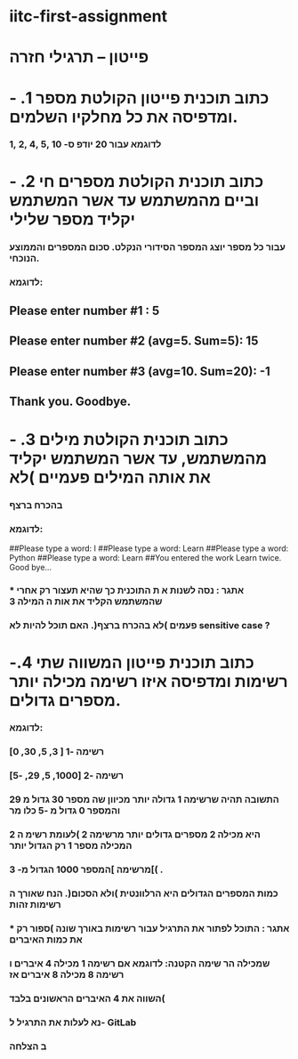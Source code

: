 # iitc-first-assignment
# פייטון – תרגילי חזרה
# - .1 כתוב תוכנית פייטון הקולטת מספר ומדפיסה את כל מחלקיו השלמים.
### לדוגמא עבור 20 יודפ ס- 10 ,5 ,4 ,2 ,1
# - .2 כתוב תוכנית הקולטת מספרים חי וביים מהמשתמש עד אשר המשתמש יקליד מספר שלילי
### עבור כל מספר יוצג המספר הסידורי הנקלט. סכום המספרים והממוצע הנוכחי.
### לדוגמא:
## Please enter number #1 : 5
## Please enter number #2 (avg=5. Sum=5): 15
## Please enter number #3 (avg=10. Sum=20): -1
## Thank you. Goodbye.
# - .3 כתוב תוכנית הקולטת מילים מהמשתמש, עד אשר המשתמש יקליד את אותה המילים פעמיים )לא
### בהכרח ברצף
### לדוגמא:
##Please type a word: I
##Please type a word: Learn
##Please type a word: Python
##Please type a word: Learn
##You entered the work Learn twice. Good bye…
### * אתגר : נסה לשנות א ת התוכנית כך שהיא תעצור רק אחרי שהמשתמש הקליד את אות ה המילה 3
### פעמים )לא בהכרח ברצף(. האם תוכל להיות לא sensitive case ? 
# -.4 כתוב תוכנית פייטון המשווה שתי רשימות ומדפיסה איזו רשימה מכילה יותר מספרים גדולים.
### לדוגמא:
### רשימה -1 [ 3, 5, 30, 0]
### רשימה -2 [1000, 5, 29, -5]
### התשובה תהיה שרשימה 1 גדולה יותר מכיוון שה מספר 30 גדול מ 29 והמספר 0 גדול מ -5 כלו מר
### היא מכילה 2 מספרים גדולים יותר מרשימה 2 )לעומת רשימ ה 2 המכילה מספר 1 רק הגדול יותר
### מרשימה ]המספר 1000 הגדול מ- 3[( .
### כמות המספרים הגדולים היא הרלוונטית )ולא הסכום(. הנח שאורך ה רשימות זהות
### * אתגר : התוכל לפתור את התרגיל עבור רשימות באורך שונה )ספור רק את כמות האיברים
### שמכילה הר שימה הקטנה: לדוגמא אם רשימה 1 מכילה 4 איברים ו רשימה 8 מכילה 8 איברים אז
### השווה את 4 האיברים הראשונים בלבד(
### נא לעלות את התרגיל ל- GitLab
### ב הצלחה 
